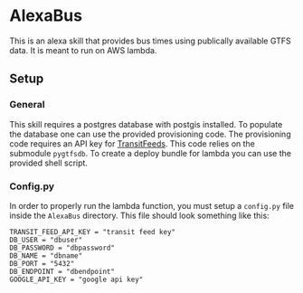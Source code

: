 # AlexaBus
This is an alexa skill that provides bus times using publically available GTFS data. It is meant to run on
AWS lambda.

## Setup
### General
This skill requires a postgres database with postgis installed. To populate the database one can use the 
provided provisioning code. The provisioning code requires an API key for [TransitFeeds](http://transitfeeds.com/). This code relies on the submodule `pygtfsdb`. To create a deploy bundle for 
lambda you can use the provided shell script.

### Config.py
In order to properly run the lambda function, you must setup a `config.py` file inside the `AlexaBus` directory.
This file should look something like this:

```
TRANSIT_FEED_API_KEY = "transit feed key"
DB_USER = "dbuser"
DB_PASSWORD = "dbpassword"
DB_NAME = "dbname"
DB_PORT = "5432"
DB_ENDPOINT = "dbendpoint"
GOOGLE_API_KEY = "google api key"
```